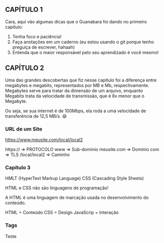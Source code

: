 ## CAPÍTULO 1

Cara, aqui vão algumas dicas que o Guanabara foi dando no primeiro capítulo:

1. Tenha foco e paciência!
2. Faça anotações em um caderno (eu estou usando o git porque tenho preguiça de escrever, hahaah)
3. Entenda que o maior responsável pelo seu aprendizado é você mesmo!

## CAPÍTULO 2

Uma das grandes descobertas que fiz nesse capítulo foi a diferença entre megabytes e megabits, representados por MB e Mb, respectivamente. Megabytes serve para tratar da dimensão de um arquivo, enquanto Megabits trata da velocidade de transmissão, que é 8x menor que o Megabyte.

Ou seja, se sua internet é de 100Mbps, ela roda a uma velocidade de transferência de 12,5 MB/s. 😆

### URL de um Site

https://www.meusite.com/local/local2

https:// => PROTOCOLO
www => Sub-domínio
meusite.com => Domínio
com => TLS
/local/local2 => Caminho

### Capítulo 3

HMLT (HyperText Markup Language)
CSS (Cascading Style Sheets)

HTML e CSS não são linguagens de programação!

A HTML é uma linguagem de marcação usada no desenvolvimento do conteúdo.

HTML = Conteúdo
CSS = Design
JavaScrip = Interação

### Tags

<!--
<h1>Exemplo de título</h1>

<p>Exemplo de parágrafo</p>

<img src="foto.png" alt="exemplo de foto">

-->

Teste